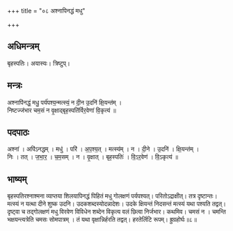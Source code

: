 +++
title = "०८ अश्नापिनद्धं मधु"

+++
## अधिमन्त्रम्
बृहस्पतिः। अयास्यः। त्रिष्टुप्।

## मन्त्रः
अश्नापि॑नद्धं॒ मधु॒ पर्य॑पश्य॒न्मत्स्यं॒ न दी॒न उ॒दनि॑ क्षि॒यन्त॑म् ।  
निष्टज्ज॑भार चम॒सं न वृ॒क्षाद्बृह॒स्पति॑र्विर॒वेणा॑ वि॒कृत्य॑ ॥

## पदपाठः
अश्ना॑ । अपि॑ऽनद्धम् । मधु॑ । परि॑ । अ॒प॒श्य॒त् । मत्स्य॑म् । न । दी॒ने । उ॒दनि॑ । क्षि॒यन्त॑म् ।  
निः । तत् । ज॒भा॒र॒ । च॒म॒सम् । न । वृ॒क्षात् । बृह॒स्पतिः॑ । वि॒ऽर॒वेण॑ । वि॒ऽकृत्य॑ ॥

## भाष्यम्
बृहस्पतिरश्नाश्मना व्याप्तया शिलयापिनद्धं पिहितं मधु गोलक्षणं पर्यपश्यत्। परितोऽद्राक्षीत्। तत्र दृष्टान्तः। मत्स्यं न यत्था दीने शुष्क उदनि। उदकशब्दस्योदन्नादेशः। उदके क्षियन्तं निदसन्तं मत्स्यं यथा पश्यति तद्वत्। दृष्ट्वा च तद्गोलक्षणं मधु विरवेण विविधेन शब्देन विकृत्य वलं छित्वा निर्जभार। कथमिव। चमसं न । चमन्ति भक्षयन्त्यत्रेति चमसः सोमपात्रम् । तं यथा वृक्षान्निर्हरति तद्वत्। हरतेर्लिटि रूपम्। ह्रुग्रहोर्घः॥८॥